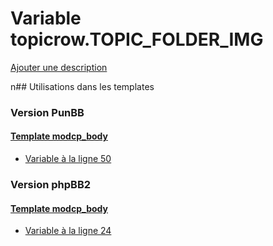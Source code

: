 # Variable topicrow.TOPIC_FOLDER_IMG
[Ajouter une description](https://fa-tvars.appspot.com/topicrow.TOPIC_FOLDER_IMG)

n## Utilisations dans les templates

### Version PunBB

#### [Template modcp_body](punbb/modcp_body.md)
* [Variable à la ligne 50](../punbb/modcp_body.tpl#L50)

### Version phpBB2

#### [Template modcp_body](subsilver/modcp_body.md)
* [Variable à la ligne 24](../subsilver/modcp_body.tpl#L24)